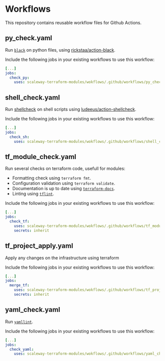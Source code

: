 # Workflows

This repository contains reusable workflow files for Github Actions.

## py_check.yaml

Run [`black`](https://black.readthedocs.io/en/stable/) on python files, using [rickstaa/action-black](https://github.com/rickstaa/action-black).

Include the following jobs in your existing workflows to use this workflow:
```yaml
[...]
jobs:
  check_py:
    uses: scaleway-terraform-modules/wokflows/.github/workflows/py_check.yaml@main

```

## shell_check.yaml

Run [shellcheck](https://www.shellcheck.net/) on shell scripts using [ludeeus/action-shellcheck](https://github.com/ludeeus/action-shellcheck).

Include the following jobs in your existing workflows to use this workflow:
```yaml
[...]
jobs:
  check_sh:
    uses: scaleway-terraform-modules/wokflows/.github/workflows/shell_check.yaml@main

```

## tf_module_check.yaml

Run several checks on terraform code, usefull for modules:
* Formatting check using `terraform fmt`.
* Configuration validation using `terraform validate`.
* Documentation is up to date using [`terraform-docs`](https://terraform-docs.io/).
* Linting using [`tflint`](https://github.com/terraform-linters/tflint).

Include the following jobs in your existing workflows to use this workflow:
```yaml
[...]
jobs:
  check_tf:
    uses: scaleway-terraform-modules/wokflows/.github/workflows/tf_module_check.yaml@main
    secrets: inherit

```

## tf_project_apply.yaml

Apply any changes on the infrastructure using terraform

Include the following jobs in your existing workflows to use this workflow:
```yaml
[...]
jobs:
  merge_tf:
    uses: scaleway-terraform-modules/wokflows/.github/workflows/tf_project_apply.yaml@main
    secrets: inherit

```

## yaml_check.yaml

Run [`yamllint`](https://www.yamllint.com/).

Include the following jobs in your existing workflows to use this workflow:
```yaml
[...]
jobs:
  check_yaml:
    uses: scaleway-terraform-modules/wokflows/.github/workflows/yaml_check.yaml@main

```
